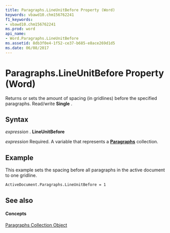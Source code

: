```yaml
---
title: Paragraphs.LineUnitBefore Property (Word)
keywords: vbawd10.chm156762241
f1_keywords:
- vbawd10.chm156762241
ms.prod: word
api_name:
- Word.Paragraphs.LineUnitBefore
ms.assetid: 8db3f0e4-1f52-ce37-b685-e8ace269d1d5
ms.date: 06/08/2017
---
```



# Paragraphs.LineUnitBefore Property (Word)

Returns or sets the amount of spacing (in gridlines) before the specified paragraphs. Read/write **Single** .


## Syntax

 _expression_ . **LineUnitBefore**

 _expression_ Required. A variable that represents a **[Paragraphs](paragraphs-object-word.md)** collection.


## Example

This example sets the spacing before all paragraphs in the active document to one gridline.


```vb
ActiveDocument.Paragraphs.LineUnitBefore = 1
```


## See also


#### Concepts


[Paragraphs Collection Object](paragraphs-object-word.md)

